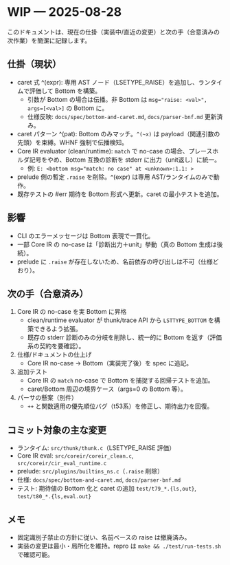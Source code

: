 # WIP — 2025-08-28

このドキュメントは、現在の仕掛（実装中/直近の変更）と次の手（合意済みの次作業）を簡潔に記録します。

## 仕掛（現状）
- caret 式 ^(expr): 専用 AST ノード（LSETYPE_RAISE）を追加し、ランタイムで評価して Bottom を構築。
  - 引数が Bottom の場合は伝播。非 Bottom は `msg="raise: <val>", args=[<val>]` の Bottom に。
  - 仕様反映: `docs/spec/bottom-and-caret.md`, `docs/parser-bnf.md` 更新済み。
- caret パターン ^(pat): Bottom のみマッチ。`^(~x)` は payload（関連引数の先頭）を束縛。WHNF 強制で伝播検知。
- Core IR evaluator (clean/runtime): `match` で no-case の場合、プレースホルダ記号をやめ、Bottom 互換の診断を stderr に出力（unit返し）に統一。
  - 例: `E: <bottom msg="match: no case" at <unknown>:1.1: >`
- prelude 側の暫定 `.raise` を削除。^(expr) は専用 AST/ランタイムのみで動作。
- 既存テストの #err 期待を Bottom 形式へ更新。caret の最小テストを追加。

## 影響
- CLI のエラーメッセージは Bottom 表現で一貫化。
- 一部 Core IR の no-case は「診断出力＋unit」挙動（真の Bottom 生成は後続）。
- prelude に `.raise` が存在しないため、名前依存の呼び出しは不可（仕様どおり）。

## 次の手（合意済み）
1) Core IR の no-case を実 Bottom に昇格
   - clean/runtime evaluator が thunk/trace API から `LSTTYPE_BOTTOM` を構築できるよう拡張。
   - 既存の stderr 診断のみの分岐を削除し、統一的に Bottom を返す（評価系の契約を要確認）。
2) 仕様/ドキュメントの仕上げ
   - Core IR no-case → Bottom（実装完了後）を spec に追記。
3) 追加テスト
   - Core IR の `match` no-case で Bottom を捕捉する回帰テストを追加。
   - caret/Bottom 周辺の境界ケース（args=0 の Bottom 等）。
4) パーサの懸案（別件）
   - `++` と関数適用の優先順位バグ（t53系）を修正し、期待出力を回復。

## コミット対象の主な変更
- ランタイム: `src/thunk/thunk.c`（LSETYPE_RAISE 評価）
- Core IR eval: `src/coreir/coreir_clean.c`, `src/coreir/cir_eval_runtime.c`
- prelude: `src/plugins/builtins_ns.c`（`.raise` 削除）
- 仕様: `docs/spec/bottom-and-caret.md`, `docs/parser-bnf.md`
- テスト: 期待値の Bottom 化と caret の追加 `test/t79_*.{ls,out}`, `test/t80_*.{ls,eval.out}`

## メモ
- 固定識別子禁止の方針に従い、名前ベースの raise は撤廃済み。
- 実装の変更は最小・局所化を維持。repro は `make && ./test/run-tests.sh` で確認可能。
